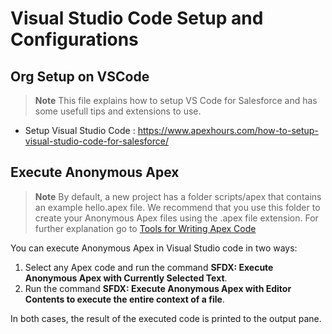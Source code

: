 # Visual Studio Code Setup and Configurations

## Org Setup on VSCode
> **Note** This file explains how to setup VS Code for Salesforce and has some usefull tips and extensions to use.
- Setup Visual Studio Code : https://www.apexhours.com/how-to-setup-visual-studio-code-for-salesforce/

## Execute Anonymous Apex
> **Note** By default, a new project has a folder scripts/apex that contains an example hello.apex file. We recommend that you use this folder to create your Anonymous Apex files using the .apex file extension.
For further explanation go to [Tools for Writing Apex Code](https://developer.salesforce.com/tools/vscode/en/apex/writing#:~:text=You%20can%20execute%20Anonymous%20Apex,entire%20context%20of%20a%20file.) 

You can execute Anonymous Apex in Visual Studio code in two ways:

1. Select any Apex code and run the command **SFDX: Execute Anonymous Apex with Currently Selected Text**.
2. Run the command **SFDX: Execute Anonymous Apex with Editor Contents to execute the entire context of a file**.

In both cases, the result of the executed code is printed to the output pane.
